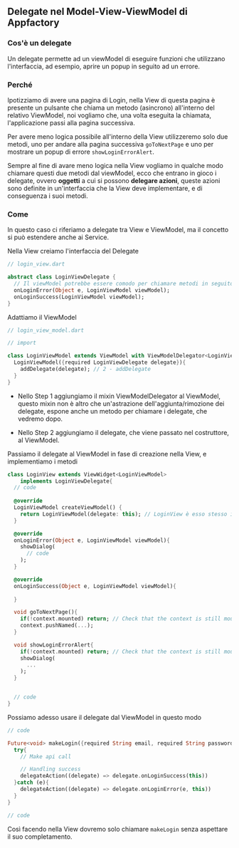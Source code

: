 ## Delegate nel Model-View-ViewModel di Appfactory

### Cos'è un delegate

Un delegate permette ad un viewModel di eseguire funzioni che utilizzano l'interfaccia, ad esempio, aprire un popup in seguito ad un errore.

### Perché

Ipotizziamo di avere una pagina di Login, nella View di questa pagina è presente un pulsante che chiama un metodo (asincrono) all'interno del relativo ViewModel, noi vogliamo che, una volta eseguita la chiamata, l'applicazione passi alla pagina successiva.

Per avere meno logica possibile all'interno della View utilizzeremo solo due metodi, uno per andare alla pagina successiva `goToNextPage` e uno per mostrare un popup di errore `showLoginErrorAlert`.

Sempre al fine di avare meno logica nella View vogliamo in qualche modo chiamare questi due metodi dal viewModel, ecco che entrano in gioco i delegate, ovvero **oggetti** a cui si possono **delegare azioni**, queste azioni sono definite in un'interfaccia che la View deve implementare, e di conseguenza i suoi metodi.

### Come

In questo caso ci riferiamo a delegate tra View e ViewModel, ma il concetto si può estendere anche ai Service.

Nella View creiamo l'interfaccia del Delegate
```dart
// login_view.dart

abstract class LoginViewDelegate {
  // Il viewModel potrebbe essere comodo per chiamare metodi in seguito
  onLoginError(Object e, LoginViewModel viewModel); 
  onLoginSuccess(LoginViewModel viewModel); 
}
```

Adattiamo il ViewModel
```dart
// login_view_model.dart

// import

class LoginViewModel extends ViewModel with ViewModelDelegator<LoginView>{ // 1 - ViewModelDelegator mixin
  LoginViewModel({required LoginViewDelegate delegate}){
    addDelegate(delegate); // 2 - addDelegate
  }
}
```

- Nello Step 1 aggiungiamo il mixin ViewModelDelegator al ViewModel, questo mixin non è altro che un'astrazione dell'aggiunta/rimozione dei delegate, espone anche un metodo per chiamare i delegate, che vedremo dopo.

- Nello Step 2 aggiungiamo il delegate, che viene passato nel costruttore, al ViewModel.

Passiamo il delegate al ViewModel in fase di creazione nella View, e implementiamo i metodi
```dart
class LoginView extends ViewWidget<LoginViewModel> 
    implements LoginViewDelegate{
  // code
  
  @override
  LoginViewModel createViewModel() {
    return LoginViewModel(delegate: this); // LoginView è esso stesso il delegate
  }

  @override
  onLoginError(Object e, LoginViewModel viewModel){
    showDialog(
      // code
    );
  }

  @override
  onLoginSuccess(Object e, LoginViewModel viewModel){
    
  }

  void goToNextPage(){
    if(!context.mounted) return; // Check that the context is still mounted
    context.pushNamed(...);
  }

  void showLoginErrorAlert{
    if(!context.mounted) return; // Check that the context is still mounted
    showDialog(
      ...
    );
  }


  // code
}
```

Possiamo adesso usare il delegate dal ViewModel in questo modo

```dart
// code

Future<void> makeLogin({required String email, required String password}){
  try{
    // Make api call

    // Handling success
    delegateAction((delegate) => delegate.onLoginSuccess(this))
  }catch (e){
    delegateAction((delegate) => delegate.onLoginError(e, this))
  }
}

// code
```

Così facendo nella View dovremo solo chiamare `makeLogin` senza aspettare il suo completamento.